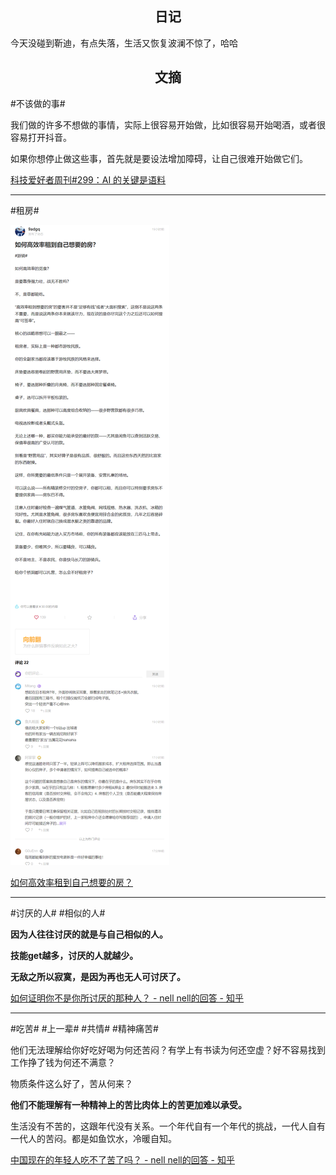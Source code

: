 ## <center>日记</center>

今天没碰到靳迪，有点失落，生活又恢复波澜不惊了，哈哈

## <center>文摘</center>

#不该做的事#

我们做的许多不想做的事情，实际上很容易开始做，比如很容易开始喝酒，或者很容易打开抖音。

如果你想停止做这些事，首先就是要设法增加障碍，让自己很难开始做它们。

[科技爱好者周刊#299：AI 的关键是语料](https://mp.weixin.qq.com/s/zhjYPTY03GDIvcP5Mbx-3Q)

---

#租房#

![如何高效率租到自己想要的房？](./articles/9adgq/如何高效率租到自己想要的房？.png)

[如何高效率租到自己想要的房？](https://afdian.com/p/ae7400400dd011efab3452540025c377)

---

#讨厌的人# #相似的人#

**因为人往往讨厌的就是与自己相似的人。**

**技能get越多，讨厌的人就越少。**

**无敌之所以寂寞，是因为再也无人可讨厌了。**

[如何证明你不是你所讨厌的那种人？ - nell nell的回答 - 知乎](https://www.zhihu.com/question/363131259/answer/1520967096)

---

#吃苦# #上一辈# #共情# #精神痛苦#

他们无法理解给你好吃好喝为何还苦闷？有学上有书读为何还空虚？好不容易找到工作挣了钱为何还不满意？

物质条件这么好了，苦从何来？

**他们不能理解有一种精神上的苦比肉体上的苦更加难以承受。**

生活没有不苦的，这跟年代没有关系。一个年代自有一个年代的挑战，一代人自有一代人的苦闷。都是如鱼饮水，冷暖自知。

[中国现在的年轻人吃不了苦了吗？ - nell nell的回答 - 知乎](https://www.zhihu.com/question/431571293/answer/1631364941)